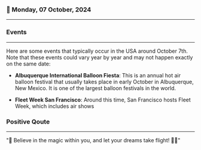 ### 📅 Monday, 07 October, 2024
------
### Events
------
Here are some events that typically occur in the USA around October 7th. Note that these events could vary year by year and may not happen exactly on the same date:

- **Albuquerque International Balloon Fiesta**: This is an annual hot air balloon festival that usually takes place in early October in Albuquerque, New Mexico. It is one of the largest balloon festivals in the world.
  
- **Fleet Week San Francisco**: Around this time, San Francisco hosts Fleet Week, which includes air shows
### Positive Qoute
------
"🌟 Believe in the magic within you, and let your dreams take flight! 🚀✨"
